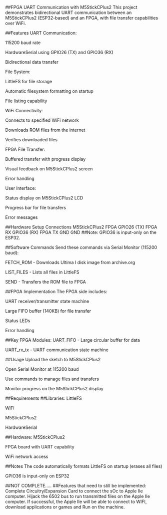 ##FPGA UART Communication with M5StickCPlus2
This project demonstrates bidirectional UART communication between an M5StickCPlus2 (ESP32-based) and an FPGA, with file transfer capabilities over WiFi.

##Features
UART Communication:

115200 baud rate

HardwareSerial using GPIO26 (TX) and GPIO36 (RX)

Bidirectional data transfer

File System:

LittleFS for file storage

Automatic filesystem formatting on startup

File listing capability

WiFi Connectivity:

Connects to specified WiFi network

Downloads ROM files from the internet

Verifies downloaded files

FPGA File Transfer:

Buffered transfer with progress display

Visual feedback on M5StickCPlus2 screen

Error handling

User Interface:

Status display on M5StickCPlus2 LCD

Progress bar for file transfers

Error messages

##Hardware Setup
Connections
M5StickCPlus2	FPGA
GPIO26 (TX)	FPGA RX
GPIO36 (RX)	FPGA TX
GND	GND
##Note: GPIO36 is input-only on the ESP32.

##Software Commands
Send these commands via Serial Monitor (115200 baud):

FETCH_ROM - Downloads Ultima I disk image from archive.org

LIST_FILES - Lists all files in LittleFS

SEND - Transfers the ROM file to FPGA

##FPGA Implementation
The FPGA side includes:

UART receiver/transmitter state machine

Large FIFO buffer (140KB) for file transfer

Status LEDs

Error handling

##Key FPGA Modules:
UART_FIFO - Large circular buffer for data

UART_rx_tx - UART communication state machine

##Usage
Upload the sketch to M5StickCPlus2

Open Serial Monitor at 115200 baud

Use commands to manage files and transfers

Monitor progress on the M5StickCPlus2 display

##Requirements
##Libraries:
LittleFS

WiFi

M5StickCPlus2

HardwareSerial

##Hardware:
M5StickCPlus2

FPGA board with UART capability

WiFi network access

##Notes
The code automatically formats LittleFS on startup (erases all files)

GPIO36 is input-only on ESP32

##NOT COMPLETE.....
##Features that need to still be implemented:
Complete Circuitry/Expansion Card to connect the sOc to Apple IIe computer.
Hijack the 6502 bus to run transmitted files on the Apple IIe computer.
If successful, the Apple IIe will be able to connect to WIFI, download
applications or games and Run on the machine.
